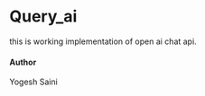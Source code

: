 # Query_ai
this is working implementation of open ai chat api. 
<h4> Author </h4>
<p>Yogesh Saini</p>
